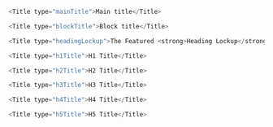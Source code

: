 

```js
<Title type="mainTitle">Main title</Title>
```

```js
<Title type="blockTitle">Block title</Title>
```

```js
<Title type="headingLockup">The Featured <strong>Heading Lockup</strong></Title>
```

```js
<Title type="h1Title">H1 Title</Title>
```

```js
<Title type="h2Title">H2 Title</Title>
```

```js
<Title type="h3Title">H3 Title</Title>
```

```js
<Title type="h4Title">H4 Title</Title>
```

```js
<Title type="h5Title">H5 Title</Title>
```
